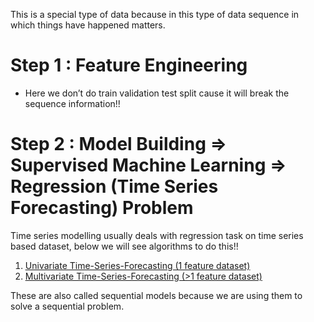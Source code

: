 This is a special type of data because in this type of data sequence in which things have happened matters.

# Step 1 : Feature Engineering
- Here we don’t do train validation test split cause it will break the sequence information!!

# Step 2 : Model Building => Supervised Machine Learning => Regression (Time Series Forecasting) Problem
Time series modelling usually deals with regression task on time series based dataset, below we will see algorithms to do this!!

1. [<ins> Univariate Time-Series-Forecasting (1 feature dataset) </ins>](https://github.com/khetansarvesh/Time-Series-Modelling/tree/main/univariate_time_series)
2. [<ins> Multivariate Time-Series-Forecasting (>1 feature dataset) </ins>](https://github.com/khetansarvesh/Time-Series-Modelling/tree/main/multivariate_time_series)

These are also called sequential models because we are using them to solve a sequential problem.
